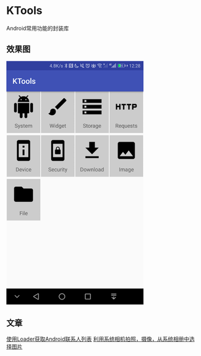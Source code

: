 # KTools
Android常用功能的封装库

## 效果图
<img src="/capture/home_page.png" width="360" height="640" alt="首页"/>


## 文章
[使用Loader获取Android联系人列表](http://www.jianshu.com/p/b5147124590e)
[利用系统相机拍照，摄像，从系统相册中选择图片](http://www.jianshu.com/p/4afa67766ea4)